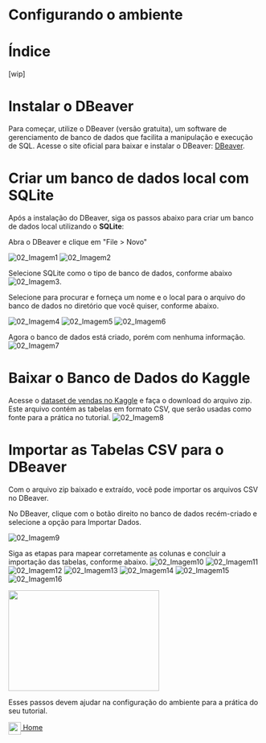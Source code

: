 # Configurando o ambiente

# Índice
[wip]


# Instalar o DBeaver
Para começar, utilize o DBeaver (versão gratuita), um software de gerenciamento de banco de dados que facilita a manipulação e execução de SQL. Acesse o site oficial para baixar e instalar o DBeaver: [DBeaver](https://dbeaver.io/download/).

# Criar um banco de dados local com SQLite
Após a instalação do DBeaver, siga os passos abaixo para criar um banco de dados local utilizando o **SQLite**:

Abra o DBeaver e clique em "File > Novo"

![02_Imagem1](../imagens/02_environment/02_fig1.png)
![02_Imagem2](../imagens/02_environment/02_fig2.png)


Selecione SQLite como o tipo de banco de dados, conforme abaixo ![02_Imagem3](../imagens/02_environment/02_fig3.png).

Selecione para procurar e forneça um nome e o local para o arquivo do banco de dados no diretório que você quiser, conforme abaixo.

![02_Imagem4](../imagens/02_environment/02_fig4.png)
![02_Imagem5](../imagens/02_environment/02_fig5.png)
![02_Imagem6](../imagens/02_environment/02_fig6.png)

Agora o banco de dados está criado, porém com nenhuma informação.
![02_Imagem7](../imagens/02_environment/02_fig7.png)

# Baixar o Banco de Dados do Kaggle
Acesse o [dataset de vendas no Kaggle](https://www.kaggle.com/datasets/guimacrlh/dataset-vendas?resource=download) e faça o download do arquivo zip. Este arquivo contém as tabelas em formato CSV, que serão usadas como fonte para a prática no tutorial.
![02_Imagem8](../imagens/02_environment/02_fig8.png)


# Importar as Tabelas CSV para o DBeaver
Com o arquivo zip baixado e extraído, você pode importar os arquivos CSV no DBeaver.

No DBeaver, clique com o botão direito no banco de dados recém-criado e selecione a opção para Importar Dados.

![02_Imagem9](../imagens/02_environment/02_fig9.png)

Siga as etapas para mapear corretamente as colunas e concluir a importação das tabelas, conforme abaixo.
![02_Imagem10](../imagens/02_environment/02_fig10.png)
![02_Imagem11](../imagens/02_environment/02_fig11.png)
![02_Imagem12](../imagens/02_environment/02_fig12.png)
![02_Imagem13](../imagens/02_environment/02_fig13.png)
![02_Imagem14](../imagens/02_environment/02_fig14.png)
![02_Imagem15](../imagens/02_environment/02_fig15.png)
![02_Imagem16](../imagens/02_environment/02_fig16.png)

<img src="../imagens/02_environment/02_fig17.png" width="300" height="200" />


Esses passos devem ajudar na configuração do ambiente para a prática do seu tutorial.

[<img align="center" src="../imagens/00_general/botao-home.png" height="25" width="25"/> Home](../README.md)